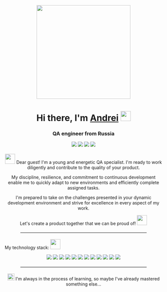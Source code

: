 <div align="center">
    <img src="https://i.giphy.com/media/v1.Y2lkPTc5MGI3NjExYTV0Mnc4YnZ5cmlqbTE3NmFnOTg4ZG5oMzdkdXRwajNyZXJtOTQ1OSZlcD12MV9pbnRlcm5hbF9naWZfYnlfaWQmY3Q9Zw/ZmrLi7eC703u/giphy.gif" width="300"/>
</div>
<h1 align="center">Hi there, I'm <a href="https://spb.hh.ru/resume/16ea14f5ff0cce0b210039ed1f574530673261" target="_blank">Andrei</a> <img src="https://github.com/blackcater/blackcater/raw/main/images/Hi.gif" height="32"/></h1>
<h3 align="center">QA engineer from Russia</h3>
<div align="center">
    <a href="https://t.me/your_reflections_API" target="_blank" style="text-decoration: none;">
        <img src="https://img.shields.io/badge/Telegram-24A1DE?style=for-the-badge&logo=Telegram&logoColor=FFFFFF"/>
    </a>
    <a href="https://wa.me/+79811445303" target="_blank" style="text-decoration: none;">
        <img src="https://img.shields.io/badge/WhatsApp-25D366?style=for-the-badge&logo=WhatsApp&logoColor=FFFFFF"/>
    </a>
    <a href="https://vk.com/id51118177" target="_blank" style="text-decoration: none;">
        <img src="https://img.shields.io/badge/VK-4682B4?style=for-the-badge&logo=VK&logoColor=FFFFFF"/>
    </a>
    <a href="https://www.instagram.com/your.reflections" target="_blank" style="text-decoration: none;">
        <img src="https://img.shields.io/badge/Instagram-E4405F?style=for-the-badge&logo=Instagram&logoColor=FFFFFF"/>
    </a>
</div>
<div align="center" style="margin-top: 20px;">
    <p><img src="https://github.com/blackcater/blackcater/raw/main/images/Hi.gif" height="32"/> Dear guest! I'm a young and energetic QA specialist. I'm ready to work diligently and contribute to the quality of your product.</p>
    <p>My discipline, resilience, and commitment to continuous development enable me to quickly adapt to new environments and efficiently complete assigned tasks.</p>
    <p>I'm prepared to take on the challenges presented in your dynamic development environment and strive for excellence in every aspect of my work.</p>
    <p>Let's create a product together that we can be proud of! <img src="https://github.com/AndreiSmirnov13/Animated-Fluent-Emojis/blob/master/Emojis/People/Technologist.png?raw=true" height="32"/></p>
</div>
<hr style="border-top: 1px solid #ccc; width: 80%; margin: 20px auto;">
 <p> My technology stack: <img src="https://github.com/AndreiSmirnov13/Animated-Fluent-Emojis/blob/master/Emojis/People%20with%20activities/Ninja%20Light%20Skin%20Tone.png?raw=true" height="32" </p>
 <div align="center">
 </a>
 <a href="https://www.postman.com/" target="_blank" style="text-decoration: none;">
<img src="https://img.shields.io/badge/Postman-FF6C37?style=for-the-badge&logo=Postman&logoColor=FFFFFF"/>
<a href="https://swagger.io/" target="_blank" style="text-decoration: none;">
<img src="https://img.shields.io/badge/Swagger-85EA2D?style=for-the-badge&logo=Swagger&logoColor=FFFFFF"/>
<a href="https://ubuntu.com/" target="_blank" style="text-decoration: none;">
<img src="https://img.shields.io/badge/Ubuntu-E95420?style=for-the-badge&logo=Ubuntu&logoColor=000000"/>
<a href="https://app.clickup.com/" target="_blank" style="text-decoration: none;">
<img src="https://img.shields.io/badge/ClickUp-7B68EE?style=for-the-badge&logo=ClickUp&logoColor=000000"/>
<img src="https://img.shields.io/badge/Miro-050038?style=for-the-badge&logo=Miro&logoColor=FFFFFF"/>
<img src="https://img.shields.io/badge/Notion-000000?style=for-the-badge&logo=Notion&logoColor=FFFFFF"/>
<img src="https://img.shields.io/badge/MySQL-4479A1?style=for-the-badge&logo=MySQL&logoColor=FFFFFF"/>
<img src="https://img.shields.io/badge/Jira-0052CC?style=for-the-badge&logo=Jira&logoColor=FFFFFF"/>
<img src="https://img.shields.io/badge/Linux-FCC624?style=for-the-badge&logo=Linux&logoColor=000000"/>
<img src="https://img.shields.io/badge/JSon-000000?style=for-the-badge&logo=Json&logoColor=FFFFFF"/>
<img src="https://img.shields.io/badge/Git-F05032?style=for-the-badge&logo=Git&logoColor=000000"/>
<img src="https://img.shields.io/badge/Confluence-172B4D?style=for-the-badge&logo=Confluence&logoColor=FFFFFF"/>
     </a>
 <hr style="border-top: 1px solid #ccc; width: 80%; margin: 20px auto;"
 <div align="center">
<p>
  <img src="https://github.com/AndreiSmirnov13/Animated-Fluent-Emojis/blob/dependabot/npm_and_yarn/web/npm_and_yarn-84a3763735/Emojis/Symbols/Check%20Box%20with%20Check.png?raw=true" height="22">
  I'm always in the process of learning, so maybe I've already mastered something else...
</p>
